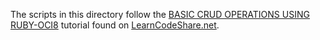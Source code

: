 The scripts in this directory follow the [BASIC CRUD OPERATIONS USING RUBY-OCI8](https://learncodeshare.net/2016/08/26/basic-crud-operations-using-ruby-oci8/) tutorial found on [LearnCodeShare.net](https://learncodeshare.net).
